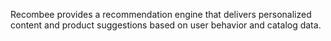 Recombee provides a recommendation engine that delivers personalized content and product suggestions based on user behavior and catalog data.